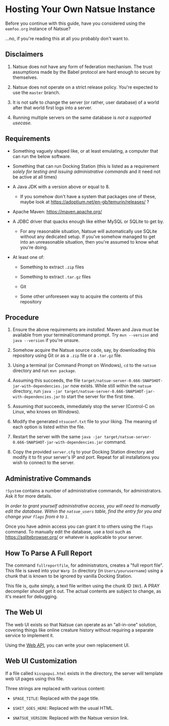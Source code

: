 # Hosting Your Own Natsue Instance

Before you continue with this guide, have you considered using the `eemfoo.org` instance of Natsue?

...no, if you're reading this at all you probably don't want to.

## Disclaimers

1. Natsue does not have any form of federation mechanism. The trust assumptions made by the Babel protocol are hard enough to secure by themselves.

2. Natsue does not operate on a strict release policy. You're expected to use the `master` branch.

3. It is not safe to change the server (or rather, user database) of a world after that world first logs into a server.

4. Running multiple servers on the same database is *not a supported usecase.*

## Requirements

* Something vaguely shaped like, or at least emulating, a computer that can run the below software.

* Something that can run Docking Station (this is listed as a requirement *solely for testing and issuing administrative commands* and it need not be active at all times)

* A Java JDK with a version above or equal to 8.
  
  * If you somehow don't have a system that packages one of these, maybe look at https://adoptium.net/en-gb/temurin/releases/ ?

* Apache Maven: https://maven.apache.org/

* A JDBC driver that quacks enough like either MySQL or SQLite to get by.
  
  * For any reasonable situation, Natsue will automatically use SQLite without any dedicated setup. If you've somehow managed to get into an unreasonable situation, then you're assumed to know what you're doing.

* At least one of:
  
  * Something to extract `.zip` files
  
  * Something to extract `.tar.gz` files
  
  * Git
  
  * Some other unforeseen way to acquire the contents of this repository

## Procedure

1. Ensure the above requirements are *installed.* Maven and Java must be available from your terminal/command prompt. Try `mvn --version` and `java --version` if you're unsure.

2. Somehow acquire the Natsue source code, say, by downloading this repository using Git or as a `.zip` file or a `.tar.gz` file.

3. Using a terminal (or Command Prompt on Windows), `cd` to the `natsue` directory and run `mvn package`.

4. Assuming this succeeds, the file `target/natsue-server-0.666-SNAPSHOT-jar-with-dependencies.jar` now exists. While still within the `natsue` directory, run `java -jar target/natsue-server-0.666-SNAPSHOT-jar-with-dependencies.jar` to start the server for the first time.

5. Assuming *that* succeeds, immediately stop the server (Control-C on Linux, who knows on Windows).

6. Modify the generated `ntsuconf.txt` file to your liking. The meaning of each option is listed within the file.

7. Restart the server with the same `java -jar target/natsue-server-0.666-SNAPSHOT-jar-with-dependencies.jar` command.

8. Copy the provided `server.cfg` to your Docking Station directory and modify it to fit your server's IP and port. Repeat for all installations you wish to connect to the server.

## Administrative Commands

`!System` contains a number of administrative commands, for administrators. Ask it for more details.

*In order to grant yourself administrative access, you will need to manually edit the database. Within the `natsue_users` table, find the entry for you and change your `flags` from `0` to `1`.*

Once you have admin access you can grant it to others using the `flags` command. To manually edit the database, use a tool such as https://sqlitebrowser.org/ or whatever is applicable to your server.

## How To Parse A Full Report

The command `fullreportfile`, for administrators, creates a "full report file". This file is saved into your `Warp In` directory (in `Users/yourusername`) using a chunk that is known to be ignored by vanilla Docking Station.

This file is, quite simply, a text file written using the chunk ID `INVI`. A PRAY decompiler *should* get it out. The actual contents are subject to change, as it's meant for debugging.

## The Web UI

The web UI exists so that Natsue can operate as an "all-in-one" solution, covering things like online creature history without requiring a separate service to implement it.

Using the [Web API](WebAPI.md), you can write your own replacement UI.

## Web UI Customization

If a file called `kisspopui.html` exists in the directory, the server will template web UI pages using this file.

Three strings are replaced with various content:

* `$PAGE_TITLE`: Replaced with the page title.

* `$SHIT_GOES_HERE`: Replaced with the usual HTML.

* `$NATSUE_VERSION`: Replaced with the Natsue version link.
